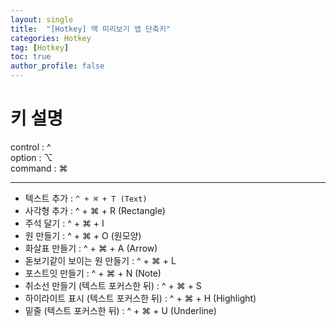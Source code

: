 ```yaml
---
layout: single
title:  "[Hotkey] 맥 미리보기 앱 단축키"
categories: Hotkey
tag: [Hotkey]
toc: true
author_profile: false
---
```


# 키 설명

control : ^  
option : ⌥  
command : ⌘  

***

- 텍스트 추가 : ```^ + ⌘ + T (Text)```  
- 사각형 추가 : ^ + ⌘ + R (Rectangle)  
- 주석 달기 : ^ + ⌘ + I  
- 원 만들기 : ^ + ⌘ + O (원모양)  
- 화살표 만들기 : ^ + ⌘ + A (Arrow)  
- 돋보기같이 보이는 원 만들기 : ^ + ⌘ + L  
- 포스트잇 만들기 : ^ + ⌘ + N (Note)  
- 취소선 만들기 (텍스트 포커스한 뒤) : ^ + ⌘ + S  
- 하이라이트 표시 (텍스트 포커스한 뒤) : ^ + ⌘ + H (Highlight)  
- 밑줄 (텍스트 포커스한 뒤) : ^ + ⌘ + U (Underline)  
